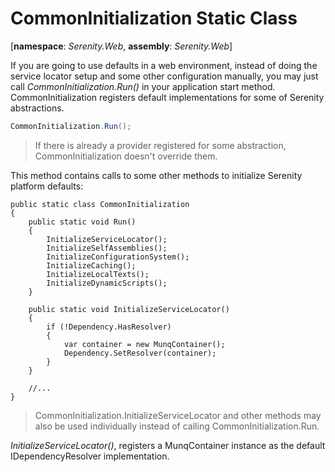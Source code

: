 # CommonInitialization Static Class

[**namespace**: *Serenity.Web*, **assembly**: *Serenity.Web*]

If you are going to use defaults in a web environment, instead of doing the service locator setup and some other configuration manually, you may just call *CommonInitialization.Run()* in your application start method. CommonInitialization registers default implementations for some of Serenity abstractions.

```cs
CommonInitialization.Run();
```

> If there is already a provider registered for some abstraction, CommonInitialization doesn't override them.

This method contains calls to some other methods to initialize Serenity platform defaults:

```
public static class CommonInitialization
{
    public static void Run()
    {
        InitializeServiceLocator();
        InitializeSelfAssemblies();
        InitializeConfigurationSystem();
        InitializeCaching();
        InitializeLocalTexts();
        InitializeDynamicScripts();
    }

    public static void InitializeServiceLocator()
    {
        if (!Dependency.HasResolver)
        {
            var container = new MunqContainer();
            Dependency.SetResolver(container);
        }
    }

    //...
}
```

> CommonInitialization.InitializeServiceLocator and other methods may also be used individually instead of calling CommonInitialization.Run.

*InitializeServiceLocator()*, registers a MunqContainer instance as the default IDependencyResolver implementation.

